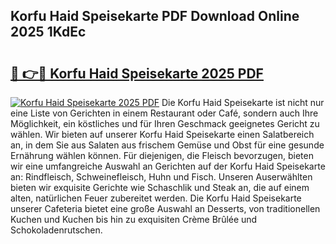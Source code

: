 ## Korfu Haid Speisekarte PDF Download Online 2025 1KdEc

# <h2><a href="http://gcc07au.nevu.top/?p=Korfu+Haid+Speisekarte">🔗 👉🔴 Korfu Haid Speisekarte 2025 PDF</a></h2>

[![Korfu Haid Speisekarte 2025 PDF](https://i.imgur.com/dBaPXMq.png)](http://gcc07au.nevu.top/?p=Korfu+Haid+Speisekarte)
Die Korfu Haid Speisekarte ist nicht nur eine Liste von Gerichten in einem Restaurant oder Café, sondern auch Ihre Möglichkeit, ein köstliches und für Ihren Geschmack geeignetes Gericht zu wählen. Wir bieten auf unserer Korfu Haid Speisekarte einen Salatbereich an, in dem Sie aus Salaten aus frischem Gemüse und Obst für eine gesunde Ernährung wählen können. Für diejenigen, die Fleisch bevorzugen, bieten wir eine umfangreiche Auswahl an Gerichten auf der Korfu Haid Speisekarte an: Rindfleisch, Schweinefleisch, Huhn und Fisch. Unseren Auserwählten bieten wir exquisite Gerichte wie Schaschlik und Steak an, die auf einem alten, natürlichen Feuer zubereitet werden. Die Korfu Haid Speisekarte unserer Cafeteria bietet eine große Auswahl an Desserts, von traditionellen Kuchen und Kuchen bis hin zu exquisiten Crème Brûlée und Schokoladenrutschen.
